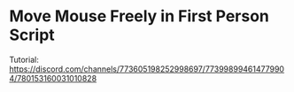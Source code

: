 # Move Mouse Freely in First Person Script

Tutorial:\
https://discord.com/channels/773605198252998697/773998994614779904/780153160031010828
